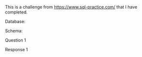This is a challenge from https://www.sql-practice.com/ that I have completed. 

Database: 

Schema: 

Question 1

Response 1
